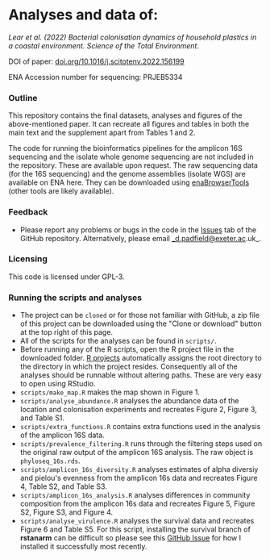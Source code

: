 # Analyses and data of:

_Lear et al. (2022) Bacterial colonisation dynamics of household plastics in a coastal environment. Science of the Total Environment_. 

DOI of paper: [doi.org/10.1016/j.scitotenv.2022.156199](https://www.sciencedirect.com/science/article/pii/S004896972203296X)

ENA Accession number for sequencing: PRJEB5334

### Outline

This repository contains the final datasets, analyses and figures of the above-mentioned paper. It can recreate all figures and tables in both the main text and the supplement apart from Tables 1 and 2.

The code for running the bioinformatics pipelines for the amplicon 16S sequencing and the isolate whole genome sequencing are not included in the repository. These are available upon request. The raw sequencing data (for the 16S sequencing) and the genome assemblies (isolate WGS) are available on ENA here. They can be downloaded using [enaBrowserTools](https://github.com/enasequence/enaBrowserTools) (other tools are likely available).

### Feedback

- Please report any problems or bugs in the code in the [Issues](https://github.com/padpadpadpad/Lear_2022_stoten/issues) tab of the GitHub repository. Alternatively, please email _d.padfield@exeter.ac.uk_.

### Licensing

This code is licensed under GPL-3.

### Running the scripts and analyses

- The project can be `cloned` or for those not familiar with GitHub, a zip file of this project can be downloaded using the "Clone or download" button at the top right of this page.
- All of the scripts for the analyses can be found in `scripts/`.
- Before running any of the R scripts, open the R project file in the downloaded folder. [R projects](https://support.rstudio.com/hc/en-us/articles/200526207-Using-Projects) automatically assigns the root directory to the directory in which the project resides. Consequently all of the analyses should be runnable without altering paths. These are very easy to open using RStudio. 
- `scripts/make_map.R` makes the map shown in Figure 1.
- `scripts/analyse_abundance.R` analyses the abundance data of the location and colonisation experiments and recreates Figure 2, Figure 3, and Table S1.
- `scripts/extra_functions.R` contains extra functions used in the analysis of the amplicon 16S data.
- `scripts/prevalence_filtering.R` runs through the filtering steps used on the original raw output of the amplicon 16S analysis. The raw object is `phyloseq_16s.rds`.
- `scripts/amplicon_16s_diversity.R` analyses estimates of alpha diversiy and pielou's evenness from the amplicon 16s data and recreates Figure 4, Table S2, and Table S3.
- `scripts/amplicon_16s_analysis.R` analyses differences in community composition from the amplicon 16s data and recreates Figure 5, Figure S2, Figure S3, and Figure 4.
- `scripts/analyse_virulence.R` analyses the survival data and recreates Figure 6 and Table S5. For this script, installing the survival branch of **rstanarm** can be difficult so please see this [GitHub Issue](https://github.com/stan-dev/rstanarm/issues/426) for how I installed it successfully most recently.